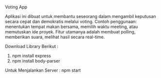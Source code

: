 Voting App 

Aplikasi ini dibuat untuk membantu seseorang dalam mengambil keputusan secara cepat dan demokratis melalui voting. Contoh penggunaan: menentukan tempat makan bersama, memilih waktu meeting, atau memutuskan ide proyek.
Fitur utamanya adalah membuat polling, memberikan suara, melihat hasil secara real-time.

Download Library Berikut : 
1. npm install express
2. npm install body-parser

Untuk Menjalankan Server : 
npm start
